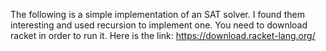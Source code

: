 The following is a simple implementation of an SAT solver. I found them interesting and used recursion to implement one. You need to download racket in order to run it. Here is the link: https://download.racket-lang.org/
